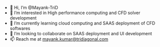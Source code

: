 - 👋 Hi, I’m @Mayank-TriD
- 👀 I’m interested in High performance computing and CFD solver development
- 🌱 I’m currently learning cloud computing and SAAS deployment of CFD softwares
- 💞️ I’m looking to collaborate on SAAS deployment and UI development
- 📫 Reach me at mayank.kumar@tridiagonal.com

<!---
Mayank-TriD/Mayank-TriD is a ✨ special ✨ repository because its `README.md` (this file) appears on your GitHub profile.
You can click the Preview link to take a look at your changes.
--->
